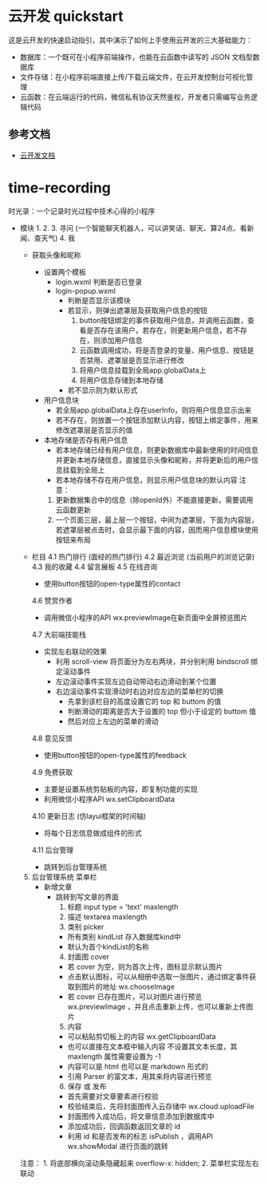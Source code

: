 # 云开发 quickstart

这是云开发的快速启动指引，其中演示了如何上手使用云开发的三大基础能力：

- 数据库：一个既可在小程序前端操作，也能在云函数中读写的 JSON 文档型数据库
- 文件存储：在小程序前端直接上传/下载云端文件，在云开发控制台可视化管理
- 云函数：在云端运行的代码，微信私有协议天然鉴权，开发者只需编写业务逻辑代码

## 参考文档

- [云开发文档](https://developers.weixin.qq.com/miniprogram/dev/wxcloud/basis/getting-started.html)



# time-recording
时光录：一个记录时光过程中技术心得的小程序

- 模块
  1. 
  2. 
  3. 寻问 (一个智能聊天机器人，可以讲笑话、聊天、算24点、看新闻、查天气)
  4. 我

    - 获取头像和昵称   
      - 设置两个模板
        - login.wxml
          判断是否已登录
        - login-popup.wxml
          - 判断是否显示该模块
          - 若显示，则弹出遮罩层及获取用户信息的按钮
            1. button按钮绑定的事件获取用户信息，并调用云函数，查看是否存在该用户，若存在，则更新用户信息，若不存在，则添加用户信息
            2. 云函数调用成功，将是否登录的变量、用户信息、按钮是否禁用、遮罩层是否显示进行修改
            3. 将用户信息挂载到全局app.globalData上
            4. 将用户信息存储到本地存储
          - 若不显示则为默认形式
      - 用户信息块
        - 若全局app.globalData上存在userInfo，则将用户信息显示出来
        - 若不存在，则放置一个按钮添加默认内容，按钮上绑定事件，用来修改遮罩层是否显示的值
      - 本地存储是否存有用户信息
        - 若本地存储已经有用户信息，则更新数据库中最新使用的时间信息并更新本地存储信息，直接显示头像和昵称，并将更新后的用户信息挂载到全局上
        - 若本地存储不存在用户信息，则显示用户信息块的默认内容
      注意：
        1. 更新数据集合中的信息（除openId外）不能直接更新，需要调用云函数更新
        2. 一个页面三层，最上层一个按钮，中间为遮罩层，下面为内容层，若遮罩层被点击时，会显示最下面的内容，因而用户信息模块使用按钮来布局

    - 栏目
      4.1 热门排行 (面经的热门排行)
      4.2 最近浏览 (当前用户的浏览记录)
      4.3 我的收藏
      4.4 留言展板 
      4.5 在线咨询 
        - 使用button按钮的open-type属性的contact

      4.6 赞赏作者
        - 调用微信小程序的API wx.previewImage在新页面中全屏预览图片

      4.7 大前端技能栈
        - 实现左右联动的效果
          - 利用 scroll-view 将页面分为左右两块，并分别利用 bindscroll 绑定滚动事件
          - 左边滚动事件实现左边自动带动右边滑动到某个位置
          - 右边滚动事件实现滑动时右边对应左边的菜单栏的切换
            - 先拿到该栏目的高度设置它的 top 和 buttom 的值
            - 判断滑动的距离是否大于设置的 top 但小于设定的 buttom 值
            - 然后对应上左边的菜单的滑动

      4.8 意见反馈
        - 使用button按钮的open-type属性的feedback

      4.9 免费获取
        - 主要是设置系统剪贴板的内容，即复制功能的实现
        - 利用微信小程序API wx.setClipboardData

      4.10 更新日志 (仿layui框架的时间轴)
        - 将每个日志信息做成组件的形式

      4.11 后台管理
        - 跳转到后台管理系统

  5. 后台管理系统
    菜单栏
      - 新增文章
        - 跳转到写文章的界面
          1. 标题 input type = 'text' maxlength
          2. 描述 textarea maxlength
          3. 类别 picker 
            - 所有类别 kindList 存入数据库kind中
            - 默认为首个kindList的名称 
          4. 封面图 cover
            - 若 cover 为空，则为首次上传，图标显示默认图片
            - 点击默认图标，可以从相册中选取一张图片，通过绑定事件获取到图片的地址 wx.chooseImage
            - 若 cover 已存在图片，可以对图片进行预览 wx.previewImage ，并且点击重新上传，也可以重新上传图片
          5. 内容
            - 可以粘贴剪切板上的内容 wx.getClipboardData
            - 也可以直接在文本框中输入内容 不设置其文本长度，其 maxlength 属性需要设置为 -1
            - 内容可以是 html 也可以是 markdown 形式的
            - 引用 Parser 的富文本，用其来将内容进行预览
          6. 保存 或 发布 
            - 首先需要对文章要素进行校验
            - 校验结束后，先将封面图传入云存储中 wx.cloud.uploadFile
            - 封面图传入成功后，将文章信息添加到数据库中
            - 添加成功后，回调函数返回文章的 id
            - 利用 id 和是否发布的标志 isPublish ，调用API wx.showModal 进行页面的跳转

    注意：
      1. 将底部横向滚动条隐藏起来 overflow-x: hidden;
      2. 菜单栏实现左右联动